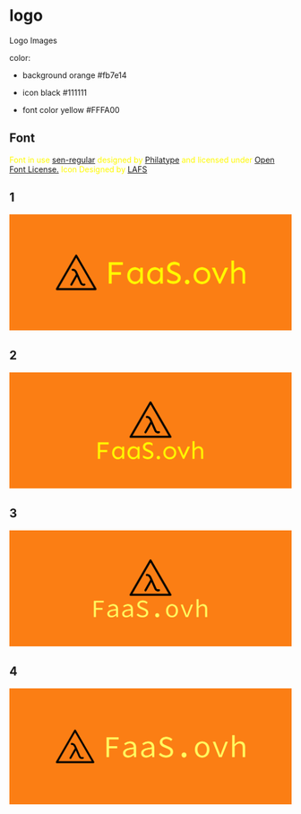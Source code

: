 # logo
Logo Images

color:

+ background
orange
#fb7e14

+ icon
black
#111111

+ font color
yellow
#FFFA00


## Font

<div class="glitter-meta-authors" style="color: rgb(255, 250, 0);">
        Font in use <a target="_blank" href="http://www.philatype.com/#sen">sen-regular</a> designed by
        <a target="_blank" href="http://www.philatype.com/">Philatype</a>
        and licensed under
        <a target="_blank" href="http://scripts.sil.org/cms/scripts/page.php?site_id=nrsi&amp;id=OFL_web">Open Font License.</a>
          Icon Designed by
          <a target="_blank" href="https://thenounproject.com/LAFS">LAFS</a></div></div>


## 1
![1/cover.png](1/cover.png)

## 2
![2/cover.png](2/cover.png)


## 3
![3/cover.png](3/cover.png)

## 4
![4/cover.png](4/cover.png)
